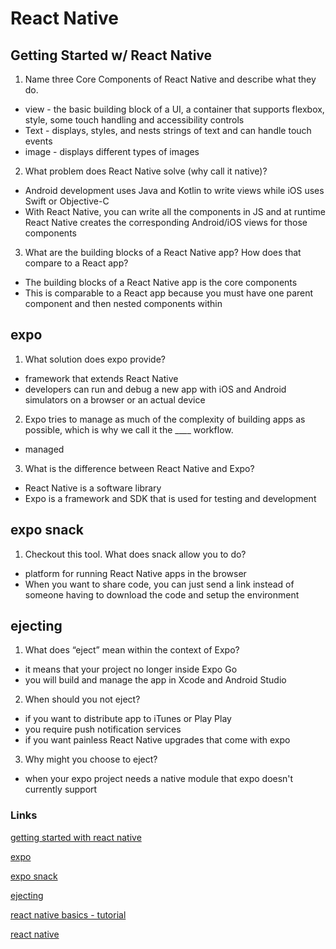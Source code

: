 # React Native

## Getting Started w/ React Native
1. Name three Core Components of React Native and describe 
what they do.
- view - the basic building block of a UI, a container that supports flexbox, style, some touch handling and accessibility controls
- Text - displays, styles, and nests strings of text and can handle touch events
- image - displays different types of images 

2. What problem does React Native solve (why call it native)?
- Android development uses Java and Kotlin to write views while iOS uses Swift or Objective-C
- With React Native, you can write all the components in JS and at runtime React Native creates the corresponding Android/iOS views for those components

3. What are the building blocks of a React Native app? How does that compare to a React app?
- The building blocks of a React Native app is the core components
- This is comparable to a React app because you must have one parent component and then nested components within

## expo
1. What solution does expo provide?
- framework that extends React Native
- developers can run and debug a new app with iOS and Android simulators on a browser or an actual device

2. Expo tries to manage as much of the complexity of building apps as possible, which is why we call it the ____ workflow.
- managed

3. What is the difference between React Native and Expo?
- React Native is a software library
- Expo is a framework and SDK that is used for testing and development

## expo snack
1. Checkout this tool. What does snack allow you to do?
- platform for running React Native apps in the browser
- When you want to share code, you can just send a link instead of someone having to download the code and setup the environment

## ejecting
1. What does “eject” mean within the context of Expo?
- it means that your project no longer inside Expo Go
- you will build and manage the app in Xcode and Android Studio

2. When should you not eject?
- if you want to distribute app to iTunes or Play Play
- you require push notification services
- if you want painless React Native upgrades that come with expo

3. Why might you choose to eject?
- when your expo project needs a native module that expo doesn't currently support

### Links
[getting started with react native](https://reactnative.dev/docs/getting-started)

[expo](https://expo.dev/)

[expo snack](https://snack.expo.dev/)

[ejecting](https://docs.expo.dev/expokit/eject/?redirected)

[react native basics - tutorial](https://reactnative.dev/docs/tutorial)

[react native](https://reactnative.dev/)